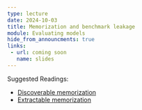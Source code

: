 ```yaml
---
type: lecture
date: 2024-10-03
title: Memorization and benchmark leakage 
module: Evaluating models
hide_from_announcments: true
links: 
 - url: coming soon
   name: slides
---
```

Suggested Readings:
 - [Discoverable memorization]()
 - [Extractable memorization]() 

